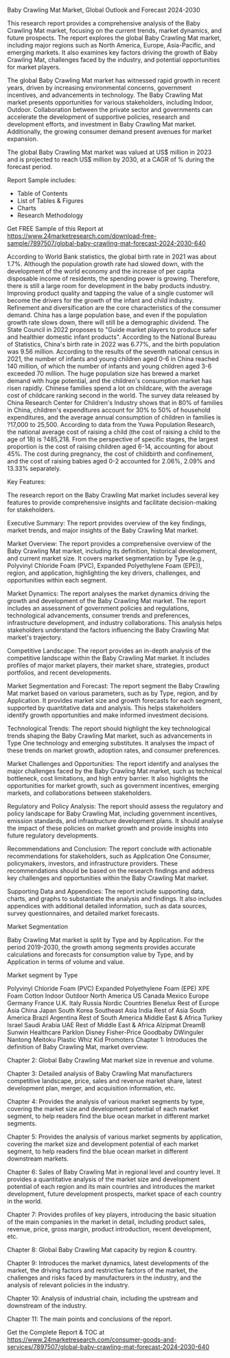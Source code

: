 Baby Crawling Mat Market, Global Outlook and Forecast 2024-2030

This research report provides a comprehensive analysis of the Baby Crawling Mat market, focusing on the current trends, market dynamics, and future prospects. The report explores the global Baby Crawling Mat market, including major regions such as North America, Europe, Asia-Pacific, and emerging markets. It also examines key factors driving the growth of Baby Crawling Mat, challenges faced by the industry, and potential opportunities for market players.

The global Baby Crawling Mat market has witnessed rapid growth in recent years, driven by increasing environmental concerns, government incentives, and advancements in technology. The Baby Crawling Mat market presents opportunities for various stakeholders, including Indoor, Outdoor. Collaboration between the private sector and governments can accelerate the development of supportive policies, research and development efforts, and investment in Baby Crawling Mat market. Additionally, the growing consumer demand present avenues for market expansion.

The global Baby Crawling Mat market was valued at US$ million in 2023 and is projected to reach US$ million by 2030, at a CAGR of % during the forecast period.

Report Sample includes:
- Table of Contents
- List of Tables & Figures
- Charts
- Research Methodology

Get FREE Sample of this Report at https://www.24marketresearch.com/download-free-sample/7897507/global-baby-crawling-mat-forecast-2024-2030-640

According to World Bank statistics, the global birth rate in 2021 was about 1.7%. Although the population growth rate had slowed down, with the development of the world economy and the increase of per capita disposable income of residents, the spending power is growing. Therefore, there is still a large room for development in the baby products industry. Improving product quality and tapping the value of a single customer will become the drivers for the growth of the infant and child industry. Refinement and diversification are the core characteristics of the consumer demand. China has a large population base, and even if the population growth rate slows down, there will still be a demographic dividend. The State Council in 2022 proposes to "Guide market players to produce safer and healthier domestic infant products". According to the National Bureau of Statistics, China's birth rate in 2022 was 6.77%, and the birth population was 9.56 million. According to the results of the seventh national census in 2021, the number of infants and young children aged 0-6 in China reached 140 million, of which the number of infants and young children aged 3-6 exceeded 70 million. The huge population size has brewed a market demand with huge potential, and the children's consumption market has risen rapidly. Chinese families spend a lot on childcare, with the average cost of childcare ranking second in the world. The survey data released by China Research Center for Children's Industry shows that in 80% of families in China, children's expenditures account for 30% to 50% of household expenditures, and the average annual consumption of children in families is ?17,000 to 25,500. According to data from the Yuwa Population Research, the national average cost of raising a child (the cost of raising a child to the age of 18) is ?485,218. From the perspective of specific stages, the largest proportion is the cost of raising children aged 6-14, accounting for about 45%. The cost during pregnancy, the cost of childbirth and confinement, and the cost of raising babies aged 0-2 accounted for 2.06%, 2.09% and 13.33% separately.

Key Features:

The research report on the Baby Crawling Mat market includes several key features to provide comprehensive insights and facilitate decision-making for stakeholders.

Executive Summary: The report provides overview of the key findings, market trends, and major insights of the Baby Crawling Mat market.

Market Overview: The report provides a comprehensive overview of the Baby Crawling Mat market, including its definition, historical development, and current market size. It covers market segmentation by Type (e.g., Polyvinyl Chloride Foam (PVC), Expanded Polyethylene Foam (EPE)), region, and application, highlighting the key drivers, challenges, and opportunities within each segment.

Market Dynamics: The report analyses the market dynamics driving the growth and development of the Baby Crawling Mat market. The report includes an assessment of government policies and regulations, technological advancements, consumer trends and preferences, infrastructure development, and industry collaborations. This analysis helps stakeholders understand the factors influencing the Baby Crawling Mat market's trajectory.

Competitive Landscape: The report provides an in-depth analysis of the competitive landscape within the Baby Crawling Mat market. It includes profiles of major market players, their market share, strategies, product portfolios, and recent developments.

Market Segmentation and Forecast: The report segment the Baby Crawling Mat market based on various parameters, such as by Type, region, and by Application. It provides market size and growth forecasts for each segment, supported by quantitative data and analysis. This helps stakeholders identify growth opportunities and make informed investment decisions.

Technological Trends: The report should highlight the key technological trends shaping the Baby Crawling Mat market, such as advancements in Type One technology and emerging substitutes. It analyses the impact of these trends on market growth, adoption rates, and consumer preferences.

Market Challenges and Opportunities: The report identify and analyses the major challenges faced by the Baby Crawling Mat market, such as technical bottleneck, cost limitations, and high entry barrier. It also highlights the opportunities for market growth, such as government incentives, emerging markets, and collaborations between stakeholders.

Regulatory and Policy Analysis: The report should assess the regulatory and policy landscape for Baby Crawling Mat, including government incentives, emission standards, and infrastructure development plans. It should analyse the impact of these policies on market growth and provide insights into future regulatory developments.

Recommendations and Conclusion: The report conclude with actionable recommendations for stakeholders, such as Application One Consumer, policymakers, investors, and infrastructure providers. These recommendations should be based on the research findings and address key challenges and opportunities within the Baby Crawling Mat market.

Supporting Data and Appendices: The report include supporting data, charts, and graphs to substantiate the analysis and findings. It also includes appendices with additional detailed information, such as data sources, survey questionnaires, and detailed market forecasts.

Market Segmentation

Baby Crawling Mat market is split by Type and by Application. For the period 2019-2030, the growth among segments provides accurate calculations and forecasts for consumption value by Type, and by Application in terms of volume and value.

Market segment by Type

Polyvinyl Chloride Foam (PVC)
Expanded Polyethylene Foam (EPE)
XPE Foam
Cotton
Indoor
Outdoor
North America
US
Canada
Mexico
Europe
Germany
France
U.K.
Italy
Russia
Nordic Countries
Benelux
Rest of Europe
Asia
China
Japan
South Korea
Southeast Asia
India
Rest of Asia
South America
Brazil
Argentina
Rest of South America
Middle East & Africa
Turkey
Israel
Saudi Arabia
UAE
Rest of Middle East & Africa
Alzipmat
DreamB
Sunwin Healthcare
Parklon
Disney
Fisher-Price
Goodbaby
DWinguler
Nantong Meitoku Plastic
Whiz Kid Promoters
Chapter 1: Introduces the definition of Baby Crawling Mat, market overview.

Chapter 2: Global Baby Crawling Mat market size in revenue and volume.

Chapter 3: Detailed analysis of Baby Crawling Mat manufacturers competitive landscape, price, sales and revenue market share, latest development plan, merger, and acquisition information, etc.

Chapter 4: Provides the analysis of various market segments by type, covering the market size and development potential of each market segment, to help readers find the blue ocean market in different market segments.

Chapter 5: Provides the analysis of various market segments by application, covering the market size and development potential of each market segment, to help readers find the blue ocean market in different downstream markets.

Chapter 6: Sales of Baby Crawling Mat in regional level and country level. It provides a quantitative analysis of the market size and development potential of each region and its main countries and introduces the market development, future development prospects, market space of each country in the world.

Chapter 7: Provides profiles of key players, introducing the basic situation of the main companies in the market in detail, including product sales, revenue, price, gross margin, product introduction, recent development, etc.

Chapter 8: Global Baby Crawling Mat capacity by region & country.

Chapter 9: Introduces the market dynamics, latest developments of the market, the driving factors and restrictive factors of the market, the challenges and risks faced by manufacturers in the industry, and the analysis of relevant policies in the industry.

Chapter 10: Analysis of industrial chain, including the upstream and downstream of the industry.

Chapter 11: The main points and conclusions of the report.

Get the Complete Report & TOC at https://www.24marketresearch.com/consumer-goods-and-services/7897507/global-baby-crawling-mat-forecast-2024-2030-640
